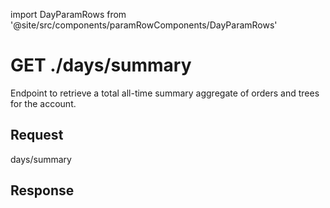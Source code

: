 import DayParamRows from '@site/src/components/paramRowComponents/DayParamRows'

# GET ./days/summary

Endpoint to retrieve a total all-time summary aggregate of orders and trees for the account.

## Request

<BaseUrlPath>days/summary</BaseUrlPath>

## Response

<ResponseParamTable>

<DayParamRows
accountAggregate={true}
/>

</ResponseParamTable>